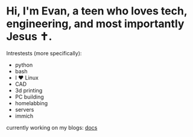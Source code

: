 # Hi, I'm Evan, a teen who loves tech, engineering, and most importantly Jesus ✝. 

Intrestests (more specifically):

- python
- bash
- I ❤ Linux
- CAD
- 3d printing
- PC building
- homelabbing
- servers
- immich

currently working on my blogs:
[docs](http://luemonkey123.github.io)
